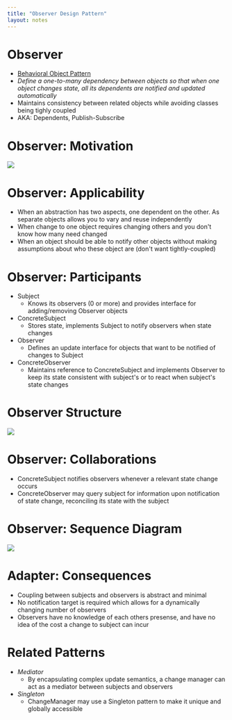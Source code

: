 ```yaml
---
title: "Observer Design Pattern"
layout: notes
---
```


# Observer
* [Behavioral Object Pattern](https://www.cs.bgsu.edu/mdecke/classes/software_architecture/notes/design_patterns.html#/23)
* *Define a one-to-many dependency between objects so that when one object changes state, all its dependents are notified and updated automatically*
* Maintains consistency between related objects while avoiding classes being tighly coupled
* AKA: Dependents, Publish-Subscribe

# Observer: Motivation
![](images/MVC.png)

# Observer: Applicability
* When an abstraction has two aspects, one dependent on the other. As separate objects allows you to vary and reuse independently
* When change to one object requires changing others and you don't know how many need changed
* When an object should be able to notify other objects without making assumptions about who these object are (don't want tightly-coupled)

# Observer: Participants
* Subject
	* Knows its observers (0 or more) and provides interface for adding/removing Observer objects
* ConcreteSubject
	* Stores state, implements Subject to notify observers when state changes
* Observer
	* Defines an update interface for objects that want to be notified of changes to Subject
* ConcreteObserver
	*  Maintains reference to ConcreteSubject and implements Observer to keep its state consistent with subject's or to react when subject's state changes

# Observer Structure
![](https://learning.oreilly.com/api/v2/epubs/urn:orm:book:0201633612/files/graphics/pg294fig01.jpg)

# Observer: Collaborations
* ConcreteSubject notifies observers whenever a relevant state change occurs
* ConcreteObserver may query subject for information upon notification of state change, reconciling its state with the subject

# Observer: Sequence Diagram

![](https://learning.oreilly.com/api/v2/epubs/urn:orm:book:0201633612/files/graphics/pg295fig01.jpg)

# Adapter: Consequences
* Coupling between subjects and observers is abstract and minimal
* No notification target is required which allows for a dynamically changing number of observers
* Observers have no knowledge of each others presense, and have no idea of the cost a change to subject can incur

# Related Patterns
* *Mediator*
	* By encapsulating complex update semantics, a change manager can act as a mediator between subjects and observers
* *Singleton*
	* ChangeManager may use a Singleton pattern to make it unique and globally accessible
